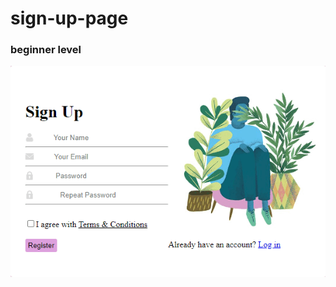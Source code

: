 # sign-up-page

### beginner level

[logo]: https://github.com/jecraftx/sign-up-page/blob/main/img/my.gif "Adina/s GIF"

![Alt Text](https://github.com/jecraftx/sign-up-page/blob/main/img/my.gif "Adina/s GIF")

